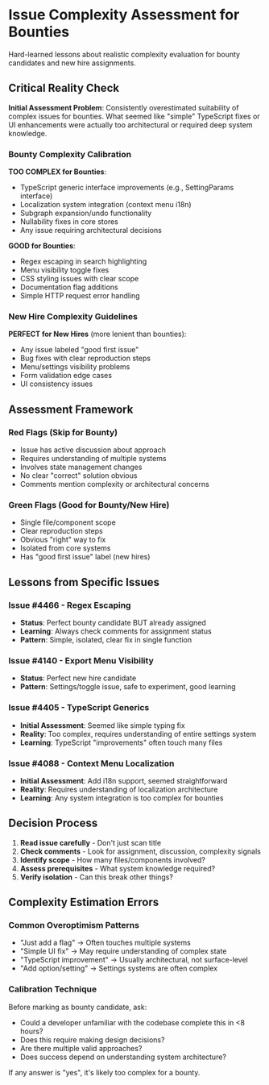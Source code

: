 # Issue Complexity Assessment for Bounties

Hard-learned lessons about realistic complexity evaluation for bounty candidates and new hire assignments.

## Critical Reality Check

**Initial Assessment Problem**: Consistently overestimated suitability of complex issues for bounties. What seemed like "simple" TypeScript fixes or UI enhancements were actually too architectural or required deep system knowledge.

### Bounty Complexity Calibration

**TOO COMPLEX for Bounties**:
- TypeScript generic interface improvements (e.g., SettingParams interface)
- Localization system integration (context menu i18n)
- Subgraph expansion/undo functionality
- Nullability fixes in core stores
- Any issue requiring architectural decisions

**GOOD for Bounties**:
- Regex escaping in search highlighting
- Menu visibility toggle fixes  
- CSS styling issues with clear scope
- Documentation flag additions
- Simple HTTP request error handling

### New Hire Complexity Guidelines

**PERFECT for New Hires** (more lenient than bounties):
- Any issue labeled "good first issue"
- Bug fixes with clear reproduction steps
- Menu/settings visibility problems
- Form validation edge cases
- UI consistency issues

## Assessment Framework

### Red Flags (Skip for Bounty)
- Issue has active discussion about approach
- Requires understanding of multiple systems
- Involves state management changes
- No clear "correct" solution obvious
- Comments mention complexity or architectural concerns

### Green Flags (Good for Bounty/New Hire)
- Single file/component scope
- Clear reproduction steps
- Obvious "right" way to fix
- Isolated from core systems
- Has "good first issue" label (new hires)

## Lessons from Specific Issues

### Issue #4466 - Regex Escaping
- **Status**: Perfect bounty candidate BUT already assigned
- **Learning**: Always check comments for assignment status
- **Pattern**: Simple, isolated, clear fix in single function

### Issue #4140 - Export Menu Visibility  
- **Status**: Perfect new hire candidate
- **Pattern**: Settings/toggle issue, safe to experiment, good learning

### Issue #4405 - TypeScript Generics
- **Initial Assessment**: Seemed like simple typing fix
- **Reality**: Too complex, requires understanding of entire settings system
- **Learning**: TypeScript "improvements" often touch many files

### Issue #4088 - Context Menu Localization
- **Initial Assessment**: Add i18n support, seemed straightforward  
- **Reality**: Requires understanding of localization architecture
- **Learning**: Any system integration is too complex for bounties

## Decision Process

1. **Read issue carefully** - Don't just scan title
2. **Check comments** - Look for assignment, discussion, complexity signals
3. **Identify scope** - How many files/components involved?
4. **Assess prerequisites** - What system knowledge required?
5. **Verify isolation** - Can this break other things?

## Complexity Estimation Errors

### Common Overoptimism Patterns
- "Just add a flag" → Often touches multiple systems
- "Simple UI fix" → May require understanding of complex state
- "TypeScript improvement" → Usually architectural, not surface-level
- "Add option/setting" → Settings systems are often complex

### Calibration Technique
Before marking as bounty candidate, ask:
- Could a developer unfamiliar with the codebase complete this in <8 hours?
- Does this require making design decisions?
- Are there multiple valid approaches?
- Does success depend on understanding system architecture?

If any answer is "yes", it's likely too complex for a bounty.